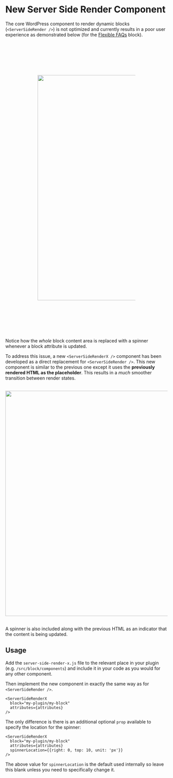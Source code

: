 # New Server Side Render Component
The core WordPress component to render dynamic blocks (`<ServerSideRender />`) is not optimized and currently results in a poor user experience as demonstrated below (for the [Flexible FAQs](https://wpgoplugins.com/plugins/flexible-faqs/) block).<br><br>

<p align="center" style="margin:100px;">
  <img src="https://user-images.githubusercontent.com/1482075/89642033-e4a0ba00-d8aa-11ea-9449-96e9fb9299e4.gif" width="700">
</p>

<br>Notice how the *whole* block content area is replaced with a spinner whenever a block attribute is updated.

To address this issue, a new `<ServerSideRenderX />` component has been developed as a direct replacement for `<ServerSideRender />`. This new component is similar to the previous one except it uses the **previously rendered HTML as the placeholder**. This results in a *much* smoother transition between render states.<br><br>

<p align="center">
  <img src="https://user-images.githubusercontent.com/1482075/89642258-6395f280-d8ab-11ea-82b5-6cbba42ae72f.gif" width="700">
</p>

<br>A spinner is also included along with the previous HTML as an indicator that the content is being updated.

## Usage

Add the `server-side-render-x.js` file to the relevant place in your plugin (e.g. `/src/block/components`) and include it in your code as you would for any other component.

Then implement the new component in exactly the same way as for `<ServerSideRender />`.

    <ServerSideRenderX
      block="my-plugin/my-block"
      attributes={attributes}
    />

The only difference is there is an additional optional `prop` available to specify the location for the spinner:

    <ServerSideRenderX
      block="my-plugin/my-block"
      attributes={attributes}
      spinnerLocation={{right: 0, top: 10, unit: 'px'}}
    />

The above value for `spinnerLocation` is the default used internally so leave this blank unless you need to specifically change it.

